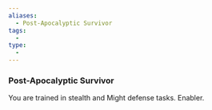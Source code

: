 ```yaml
---
aliases:
  - Post-Apocalyptic Survivor
tags:
  - 
type:
  - 
---
```

### Post-Apocalyptic Survivor

You are trained in stealth and Might defense tasks. Enabler.